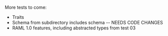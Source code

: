 More tests to come:

* Traits
* Schema from subdirectory includes schema -- NEEDS CODE CHANGES
* RAML 1.0 features, including abstracted types from test 03
